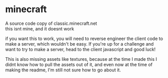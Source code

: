 # minecraft
A source code copy of classic.minecraft.net<br>
this isnt mine, and it doesnt work

if you want this to work, you will need to reverse engineer the client code to make a server, which wouldn't be easy. If you're up for a challenge and want to try to make a server, head to the client javascript and good luck!

This is also missing assets like textures, because at the time I made this I didnt know how to pull the assets out of it, and even now at the time of making the readme, I'm still not sure how to go about it.
